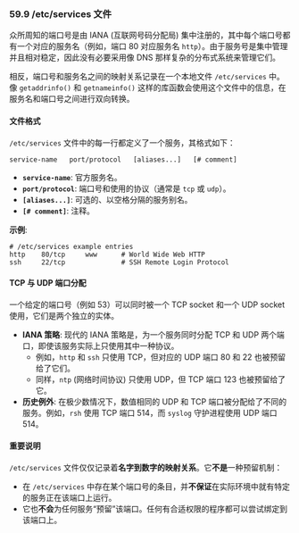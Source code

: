 ### **59.9 /etc/services 文件**

众所周知的端口号是由 IANA (互联网号码分配局) 集中注册的，其中每个端口号都有一个对应的服务名（例如，端口 80 对应服务名 `http`）。由于服务号是集中管理并且相对稳定，因此没有必要采用像 DNS 那样复杂的分布式系统来管理它们。

相反，端口号和服务名之间的映射关系记录在一个本地文件 `/etc/services` 中。像 `getaddrinfo()` 和 `getnameinfo()` 这样的库函数会使用这个文件中的信息，在服务名和端口号之间进行双向转换。

#### **文件格式**

`/etc/services` 文件中的每一行都定义了一个服务，其格式如下：

```
service-name   port/protocol   [aliases...]   [# comment]
```

  * **`service-name`**: 官方服务名。
  * **`port/protocol`**: 端口号和使用的协议（通常是 `tcp` 或 `udp`）。
  * **`[aliases...]`**: 可选的、以空格分隔的服务别名。
  * **`[# comment]`**: 注释。

**示例**:

```
# /etc/services example entries
http    80/tcp     www      # World Wide Web HTTP
ssh     22/tcp              # SSH Remote Login Protocol
```

#### **TCP 与 UDP 端口分配**

一个给定的端口号（例如 53）可以同时被一个 TCP socket 和一个 UDP socket 使用，它们是两个独立的实体。

  * **IANA 策略**: 现代的 IANA 策略是，为一个服务同时分配 TCP 和 UDP 两个端口，即使该服务实际上只使用其中一种协议。
      * 例如，`http` 和 `ssh` 只使用 TCP，但对应的 UDP 端口 80 和 22 也被预留给了它们。
      * 同样，`ntp` (网络时间协议) 只使用 UDP，但 TCP 端口 123 也被预留给了它。
  * **历史例外**: 在极少数情况下，数值相同的 UDP 和 TCP 端口被分配给了不同的服务。例如，`rsh` 使用 TCP 端口 514，而 `syslog` 守护进程使用 UDP 端口 514。

#### **重要说明**

`/etc/services` 文件仅仅记录着**名字到数字的映射关系**。它**不是**一种预留机制：

  * 在 `/etc/services` 中存在某个端口号的条目，并**不保证**在实际环境中就有特定的服务正在该端口上运行。
  * 它也**不会**为任何服务“预留”该端口。任何有合适权限的程序都可以尝试绑定到该端口上。
